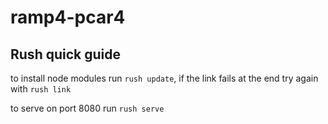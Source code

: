 # ramp4-pcar4

## Rush quick guide

to install node modules run `rush update`, if the link fails at the end try again with `rush link`

to serve on port 8080 run `rush serve`
